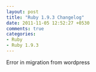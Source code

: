 ```yaml
---
layout: post
title: "Ruby 1.9.3 Changelog"
date: 2011-11-05 12:52:27 +0530
comments: true
categories: 
- Ruby
- Ruby 1.9.3
---
```


Error in migration from wordpress
